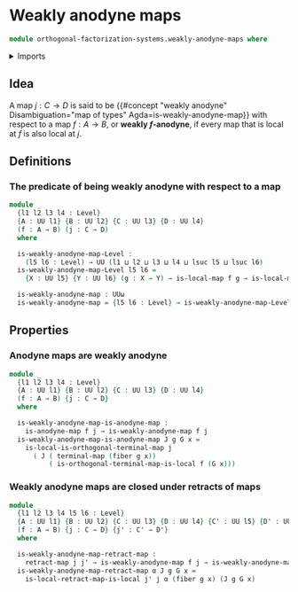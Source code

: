 # Weakly anodyne maps

```agda
module orthogonal-factorization-systems.weakly-anodyne-maps where
```

<details><summary>Imports</summary>

```agda
open import foundation.equivalences-arrows
open import foundation.fibers-of-maps
open import foundation.function-types
open import foundation.functoriality-cartesian-product-types
open import foundation.functoriality-coproduct-types
open import foundation.functoriality-dependent-pair-types
open import foundation.homotopies
open import foundation.retracts-of-maps
open import foundation.unit-type
open import foundation.universe-levels

open import orthogonal-factorization-systems.anodyne-maps
open import orthogonal-factorization-systems.maps-local-at-maps
open import orthogonal-factorization-systems.orthogonal-maps
open import orthogonal-factorization-systems.types-local-at-maps

open import synthetic-homotopy-theory.cocartesian-morphisms-arrows
```

</details>

## Idea

A map $j : C → D$ is said to be
{{#concept "weakly anodyne" Disambiguation="map of types" Agda=is-weakly-anodyne-map}}
with respect to a map $f : A → B$, or **weakly $f$-anodyne**, if every map that
is local at $f$ is also local at $j$.

## Definitions

### The predicate of being weakly anodyne with respect to a map

```agda
module _
  {l1 l2 l3 l4 : Level}
  {A : UU l1} {B : UU l2} {C : UU l3} {D : UU l4}
  (f : A → B) (j : C → D)
  where

  is-weakly-anodyne-map-Level :
    (l5 l6 : Level) → UU (l1 ⊔ l2 ⊔ l3 ⊔ l4 ⊔ lsuc l5 ⊔ lsuc l6)
  is-weakly-anodyne-map-Level l5 l6 =
    {X : UU l5} {Y : UU l6} (g : X → Y) → is-local-map f g → is-local-map j g

  is-weakly-anodyne-map : UUω
  is-weakly-anodyne-map = {l5 l6 : Level} → is-weakly-anodyne-map-Level l5 l6
```

## Properties

### Anodyne maps are weakly anodyne

```agda
module _
  {l1 l2 l3 l4 : Level}
  {A : UU l1} {B : UU l2} {C : UU l3} {D : UU l4}
  (f : A → B) {j : C → D}
  where

  is-weakly-anodyne-map-is-anodyne-map :
    is-anodyne-map f j → is-weakly-anodyne-map f j
  is-weakly-anodyne-map-is-anodyne-map J g G x =
    is-local-is-orthogonal-terminal-map j
      ( J ( terminal-map (fiber g x))
          ( is-orthogonal-terminal-map-is-local f (G x)))
```

### Weakly anodyne maps are closed under retracts of maps

```agda
module _
  {l1 l2 l3 l4 l5 l6 : Level}
  {A : UU l1} {B : UU l2} {C : UU l3} {D : UU l4} {C' : UU l5} {D' : UU l6}
  (f : A → B) {j : C → D} {j' : C' → D'}
  where

  is-weakly-anodyne-map-retract-map :
    retract-map j j' → is-weakly-anodyne-map f j → is-weakly-anodyne-map f j'
  is-weakly-anodyne-map-retract-map α J g G x =
    is-local-retract-map-is-local j' j α (fiber g x) (J g G x)
```
